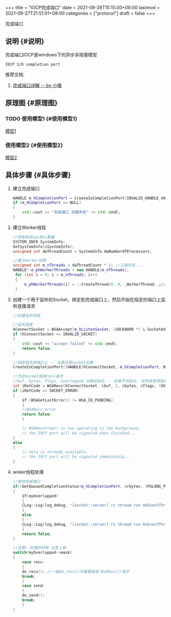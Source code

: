 +++
title = "IOCP完成端口"
date = 2021-08-28T15:15:00+08:00
lastmod = 2021-09-27T21:51:01+08:00
categories = ["protocol"]
draft = false
+++

完成端口

<!--more-->


## 说明 {#说明}

完成端口IOCP是windows下的异步非阻塞模型

```text
IOCP I/O completion port
```

推荐文档:

1.  [完成端口详解 -- by 小猪](https://cloud.tencent.com/developer/article/1470239)


## 原理图 {#原理图}


### <span class="org-todo todo TODO">TODO</span> 使用模型1 {#使用模型1}

[模型1](/ox-hugo/type1.png)


### 使用模型2 {#使用模型2}

[模型2](/ox-hugo/type2.jpeg)


## 具体步骤 {#具体步骤}

1.  建立完成端口

    ```c++
    HANDLE m_hCompletionPort = CreateIoCompletionPort(INVALID_HANDLE_VALUE, NULL, 0, 0 );
    if (m_hCompletionPort == NULL)
    {
        std::cout << "完成端口 创建失败" << std::endl;
    }
    ```

2.  建立Worker线程

    ```c++
    //获取系统cpu核心数量
    SYSTEM_INFO SystemInfo;
    GetSystemInfo(&SystemInfo);
    unsigned int dwThreadCount = SystemInfo.dwNumberOfProcessors;

    //建立worker线程
    unsigned int m_nThreads = dwThreadCount * 2; //江湖传言...
    HANDLE* m_phWorkerThreads = new HANDLE[m_nThreads];
     for (int i = 0; i < m_nThreads; i++)
     {
         m_phWorkerThreads[i] = ::CreateThread(0, 0, _WorkerThread, …);
     }
    ```

3.  创建一个用于监听的Socket，绑定到完成端口上，然后开始在指定的端口上监听连接请求

    ```c++
    //创建监听线程

    //监听连接
    hConnectSocket = WSAAccept(m_hListenSocket, (SOCKADDR *) & SocketAddr, &nBufferSize, NULL, NULL);
    if (hConnectSocket == INVALID_SOCKET)
    {
        std::cout << "accept failed" << std::endl;
        return false;
    }

    //绑定到完成端口上 -- 注意这里socket对象
    CreateIoCompletionPort((HANDLE)hConnectSocket, m_hCompletionPort, NULL, 0);

    //为该socket投递recv请求
    //buf, bytes, flags, overlapped 对象初始化... 如果不初始化, 非常容易导致错误
    int iRetCode = WSARecv(hConnectSocket, &buf, 1, &bytes, &flags, (OVERLAPPED*)m_recvOverlapped, NULL);
    if (iRetCode == SOCKET_ERROR)
    {
        if (WSAGetLastError() != WSA_IO_PENDING)
        {
    	//WSARecv error
    	return false;
        }

        // WSARecvFrom() is now operating in the background,
        // the IOCP port will be signaled when finished...
    }
    else
    {
        // data is already available,
        // the IOCP port will be signaled immediately...
    }
    ```

4.  woker线程处理

    ```c++
    //等待完成端口
    if(!GetQueuedCompletionStatus(m_hCompletionPort, &rbytes, (PULONG_PTR) & pServerSocketItem, (LPOVERLAPPED*)&myOverlapped, INFINITE))
    {
        if(myOverlapped)
        {
    	CLog::Log(log_debug, "[socket::server] rs thread run OnEventThreadRun  WSARecvFrom() failed");
        }
        else
        {
    	CLog::Log(log_debug, "[socket::server] rs thread run OnEventThreadRun  GetQueuedCompletionStatus() failed");
        }
        return false;
    }

    //注意: 处理的时候 注意上锁
    switch(myOverlapped->mask)
    {
    	case recv:
        {
    	do_recv(); //一般do_recv()中需要投递 WSARecv()请求
    	break;
        }
    	case send:
        {
    	do_send();
    	break;
        }
    }
    ```